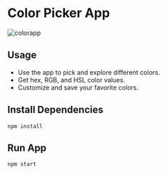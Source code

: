# Color Picker App

![colorapp](https://github.com/zulfiqar313/color-picker-react/assets/69974518/130759cf-4281-41d5-81d8-3b3d88d0c9d8)


## Usage

- Use the app to pick and explore different colors.
- Get hex, RGB, and HSL color values.
- Customize and save your favorite colors.


## Install Dependencies
```
npm install
```

## Run App
```
npm start
```
